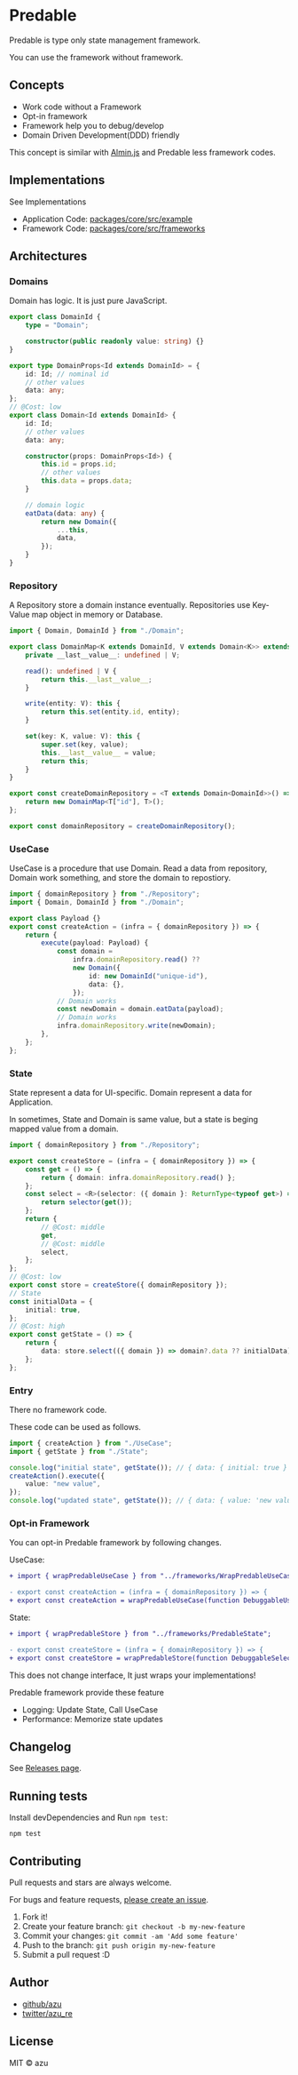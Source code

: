 # Predable

Predable is type only state management framework.

You can use the framework without framework.

## Concepts

- Work code without a Framework
- Opt-in framework
- Framework help you to debug/develop
- Domain Driven Development(DDD) friendly 

This concept is similar with [Almin.js](https://github.com/almin/almin) and Predable less framework codes.

## Implementations

See Implementations

- Application Code: [packages/core/src/example](packages/core/src/example)
- Framework Code: [packages/core/src/frameworks](packages/core/src/frameworks)

## Architectures

### Domains

Domain has logic. It is just pure JavaScript.

```ts
export class DomainId {
    type = "Domain";

    constructor(public readonly value: string) {}
}

export type DomainProps<Id extends DomainId> = {
    id: Id; // nominal id
    // other values
    data: any;
};
// @Cost: low
export class Domain<Id extends DomainId> {
    id: Id;
    // other values
    data: any;

    constructor(props: DomainProps<Id>) {
        this.id = props.id;
        // other values
        this.data = props.data;
    }

    // domain logic
    eatData(data: any) {
        return new Domain({
            ...this,
            data,
        });
    }
}
```

### Repository

A Repository store a domain instance eventually.
Repositories use Key-Value map object in memory or Database.

```ts
import { Domain, DomainId } from "./Domain";

export class DomainMap<K extends DomainId, V extends Domain<K>> extends Map<K, V> {
    private __last__value__: undefined | V;

    read(): undefined | V {
        return this.__last__value__;
    }

    write(entity: V): this {
        return this.set(entity.id, entity);
    }

    set(key: K, value: V): this {
        super.set(key, value);
        this.__last__value__ = value;
        return this;
    }
}

export const createDomainRepository = <T extends Domain<DomainId>>() => {
    return new DomainMap<T["id"], T>();
};

export const domainRepository = createDomainRepository();
```

### UseCase

UseCase is a procedure that use Domain.
Read a data from repository, Domain work something, and store the domain to repostiory.

```ts
import { domainRepository } from "./Repository";
import { Domain, DomainId } from "./Domain";

export class Payload {}
export const createAction = (infra = { domainRepository }) => {
    return {
        execute(payload: Payload) {
            const domain =
                infra.domainRepository.read() ??
                new Domain({
                    id: new DomainId("unique-id"),
                    data: {},
                });
            // Domain works
            const newDomain = domain.eatData(payload);
            // Domain works
            infra.domainRepository.write(newDomain);
        },
    };
};
``` 

### State

State represent a data for UI-specific.
Domain represent a data for Application.

In sometimes, State and Domain is same value, but a state is beging mapped value from a domain.

```ts
import { domainRepository } from "./Repository";

export const createStore = (infra = { domainRepository }) => {
    const get = () => {
        return { domain: infra.domainRepository.read() };
    };
    const select = <R>(selector: ({ domain }: ReturnType<typeof get>) => R) => {
        return selector(get());
    };
    return {
        // @Cost: middle
        get,
        // @Cost: middle
        select,
    };
};
// @Cost: low
export const store = createStore({ domainRepository });
// State
const initialData = {
    initial: true,
};
// @Cost: high
export const getState = () => {
    return {
        data: store.select(({ domain }) => domain?.data ?? initialData),
    };
};
```

### Entry

There no framework code.

These code can be used as follows.

```ts
import { createAction } from "./UseCase";
import { getState } from "./State";

console.log("initial state", getState()); // { data: { initial: true } }
createAction().execute({
    value: "new value",
});
console.log("updated state", getState()); // { data: { value: 'new value' } }
```

### Opt-in Framework

You can opt-in Predable framework by following changes.

UseCase: 

```diff
+ import { wrapPredableUseCase } from "../frameworks/WrapPredableUseCase";

- export const createAction = (infra = { domainRepository }) => {
+ export const createAction = wrapPredableUseCase(function DebuggableUseCaseName(infra = { domainRepository }) {
```

State:

```diff
+ import { wrapPredableStore } from "../frameworks/PredableState";

- export const createStore = (infra = { domainRepository }) => {
+ export const createStore = wrapPredableStore(function DebuggableSelectorName(infra = { domainRepository }) {
```

This does not change interface, It just wraps your implementations!

Predable framework provide these feature

- Logging: Update State, Call UseCase
- Performance: Memorize state updates

## Changelog

See [Releases page](https://github.com/azu/predable/releases).

## Running tests

Install devDependencies and Run `npm test`:

    npm test

## Contributing

Pull requests and stars are always welcome.

For bugs and feature requests, [please create an issue](https://github.com/azu/predable/issues).

1. Fork it!
2. Create your feature branch: `git checkout -b my-new-feature`
3. Commit your changes: `git commit -am 'Add some feature'`
4. Push to the branch: `git push origin my-new-feature`
5. Submit a pull request :D

## Author

- [github/azu](https://github.com/azu)
- [twitter/azu_re](https://twitter.com/azu_re)

## License

MIT © azu
